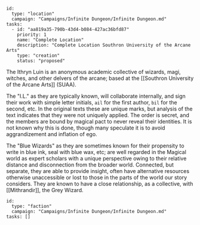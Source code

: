 
```RpgManager4
id: 
  type: "location"
  campaign: "Campaigns/Infinite Dungeon/Infinite Dungeon.md"
tasks: 
  - id: "aa819a35-790b-43d4-b084-427ac36bfd87"
    priority: 1
    name: "Complete Location"
    description: "Complete Location Southron University of the Arcane Arts"
    type: "creation"
    status: "proposed"
```

The Ithryn Luin is an anonymous academic collective of wizards, magi, witches, and other delvers of the arcane; based at
the [[Southron University of the Arcane Arts]] (SUAA).

The "I.L." as they are typically known, will collaborate internally, and sign their work with simple letter initials,
`ail` for the first author, `bil` for the second, etc. In the original texts these are unique marks, but analysis of the
text indicates that they were not uniquely applied. The order is secret, and the members are bound by magical pact to
never reveal their identities. It is not known why this is done, though many speculate it is to avoid aggrandizement and
inflation of ego.

The "Blue Wizards" as they are sometimes known for their propensity to write in blue ink, seal with blue wax, etc; are
well regarded in the Magical world as expert scholars with a unique perspective owing to their relative distance and
disconnection from the broader world. Connected, but separate, they are able to provide insight, often have alternative
resources otherwise unaccessible or lost to those in the parts of the world our story considers. They are known to have
a close relationship, as a collective, with [[Mithrandir]], the Grey Wizard.

```RpgManager4
id: 
  type: "faction"
  campaign: "Campaigns/Infinite Dungeon/Infinite Dungeon.md"
tasks: []
```
